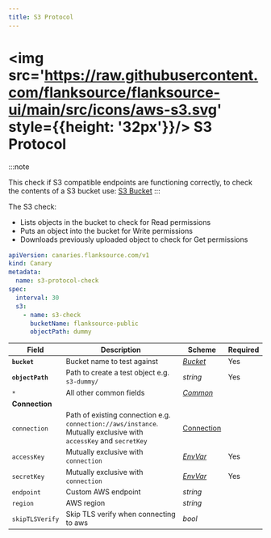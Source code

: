 ```yaml
---
title: S3 Protocol
---
```


# <img src='https://raw.githubusercontent.com/flanksource/flanksource-ui/main/src/icons/aws-s3.svg' style={{height: '32px'}}/> S3 Protocol

:::note

This check if S3 compatible endpoints are functioning correctly, to check the contents of
a S3 bucket use: [S3 Bucket](s3-bucket)
:::

The S3 check:

* Lists objects in the bucket to check for Read permissions
* Puts an object into the bucket for Write permissions
* Downloads previously uploaded object to check for Get permissions

```yaml
apiVersion: canaries.flanksource.com/v1
kind: Canary
metadata:
  name: s3-protocol-check
spec:
  interval: 30
  s3:
    - name: s3-check
      bucketName: flanksource-public
      objectPath: dummy
```

| Field | Description | Scheme | Required |
| ----- | ----------- | ------ | -------- |
| **`bucket`** | Bucket name to test against | [*Bucket*](#bucket) | Yes |
| **`objectPath`** | Path to create a test object e.g. `s3-dummy/` | *string* | Yes |
| `*` | All other common fields | [*Common*](common) |  |
| **Connection** |  |  |  |
| `connection` | Path of existing connection e.g. `connection://aws/instance`. Mutually exclusive with `accessKey` and `secretKey` | [Connection](../concepts/connections) | |
| `accessKey` | Mutually exclusive with `connection` | [*EnvVar*](../../concepts/authentication/#envvar) | Yes |
| `secretKey` | Mutually exclusive with `connection` | [*EnvVar*](../../concepts/authentication/#envvar) | Yes |
| `endpoint` | Custom AWS endpoint | *string* | |
| `region` | AWS region | *string* | |
| `skipTLSVerify` | Skip TLS verify when connecting to aws | *bool* |  |
